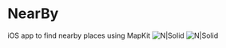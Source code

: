 # NearBy
iOS app to find nearby places using MapKit
![N|Solid](https://github.com/VishalNandoriya/NearBy/blob/master/Simulator%20Screen%20Shot%2017-Apr-2017%2C%2010.22.28%20AM.png)
![N|Solid](https://github.com/VishalNandoriya/NearBy/blob/master/Simulator%20Screen%20Shot%2017-Apr-2017%2C%2010.22.41%20AM.png)
